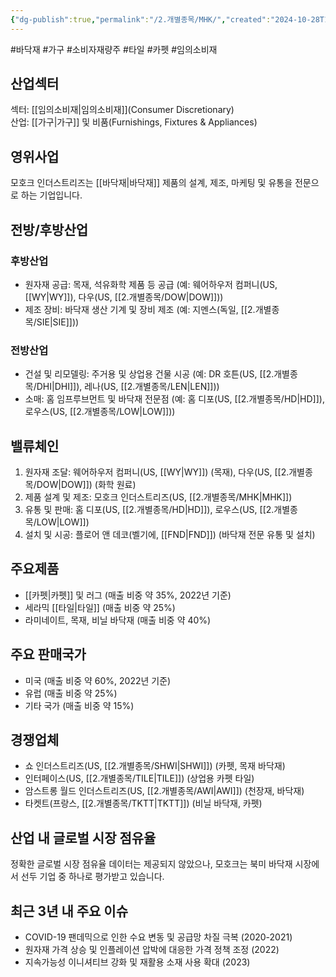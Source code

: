 ```yaml
---
{"dg-publish":true,"permalink":"/2.개별종목/MHK/","created":"2024-10-28T16:23:56.336+09:00","updated":"2025-07-29T21:37:04.916+09:00"}
---
```


#바닥재 #가구 #소비자재량주 #타일 #카펫  #임의소비재

## 산업섹터

섹터: [[임의소비재\|임의소비재]](Consumer Discretionary)  
산업: [[가구\|가구]] 및 비품(Furnishings, Fixtures & Appliances)

## 영위사업

모호크 인더스트리즈는 [[바닥재\|바닥재]] 제품의 설계, 제조, 마케팅 및 유통을 전문으로 하는 기업입니다.

## 전방/후방산업

### 후방산업

- 원자재 공급: 목재, 석유화학 제품 등 공급 (예: 웨어하우저 컴퍼니(US, [[WY\|WY]]), 다우(US, [[2.개별종목/DOW\|DOW]]))
- 제조 장비: 바닥재 생산 기계 및 장비 제조 (예: 지멘스(독일, [[2.개별종목/SIE\|SIE]]))

### 전방산업

- 건설 및 리모델링: 주거용 및 상업용 건물 시공 (예: DR 호튼(US, [[2.개별종목/DHI\|DHI]]), 레나(US, [[2.개별종목/LEN\|LEN]]))
- 소매: 홈 임프루브먼트 및 바닥재 전문점 (예: 홈 디포(US, [[2.개별종목/HD\|HD]]), 로우스(US, [[2.개별종목/LOW\|LOW]]))

## 밸류체인

1. 원자재 조달: 웨어하우저 컴퍼니(US, [[WY\|WY]]) (목재), 다우(US, [[2.개별종목/DOW\|DOW]]) (화학 원료)
2. 제품 설계 및 제조: 모호크 인더스트리즈(US, [[2.개별종목/MHK\|MHK]])
3. 유통 및 판매: 홈 디포(US, [[2.개별종목/HD\|HD]]), 로우스(US, [[2.개별종목/LOW\|LOW]])
4. 설치 및 시공: 플로어 앤 데코(벨기에, [[FND\|FND]]) (바닥재 전문 유통 및 설치)

## 주요제품

- [[카펫\|카펫]] 및 러그 (매출 비중 약 35%, 2022년 기준)
- 세라믹 [[타일\|타일]] (매출 비중 약 25%)
- 라미네이트, 목재, 비닐 바닥재 (매출 비중 약 40%)

## 주요 판매국가

- 미국 (매출 비중 약 60%, 2022년 기준)
- 유럽 (매출 비중 약 25%)
- 기타 국가 (매출 비중 약 15%)

## 경쟁업체

- 쇼 인더스트리즈(US, [[2.개별종목/SHWI\|SHWI]]) (카펫, 목재 바닥재)
- 인터페이스(US, [[2.개별종목/TILE\|TILE]]) (상업용 카펫 타일)
- 암스트롱 월드 인더스트리즈(US, [[2.개별종목/AWI\|AWI]]) (천장재, 바닥재)
- 타켓트(프랑스, [[2.개별종목/TKTT\|TKTT]]) (비닐 바닥재, 카펫)

## 산업 내 글로벌 시장 점유율

정확한 글로벌 시장 점유율 데이터는 제공되지 않았으나, 모호크는 북미 바닥재 시장에서 선두 기업 중 하나로 평가받고 있습니다.

## 최근 3년 내 주요 이슈

- COVID-19 팬데믹으로 인한 수요 변동 및 공급망 차질 극복 (2020-2021)
- 원자재 가격 상승 및 인플레이션 압박에 대응한 가격 정책 조정 (2022)
- 지속가능성 이니셔티브 강화 및 재활용 소재 사용 확대 (2023)